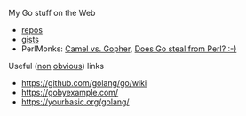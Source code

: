 My Go stuff on the Web

* [repos](https://github.com/jreisinger?utf8=%E2%9C%93&tab=repositories&q=&type=&language=go)
* [gists](https://gist.github.com/search?utf8=%E2%9C%93&q=user%3Ajreisinger+language%3Ago)
* PerlMonks: [Camel vs. Gopher](https://perlmonks.org/?node_id=1226977), [Does Go steal from Perl? :-)](https://perlmonks.org/?node_id=1219775)

Useful ([non](https://golang.org/pkg/) [obvious](https://blog.golang.org/)) links

* https://github.com/golang/go/wiki
* https://gobyexample.com/
* https://yourbasic.org/golang/
